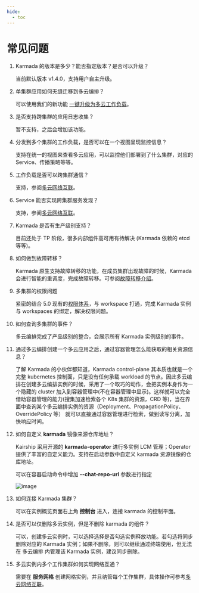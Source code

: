 ```yaml
---
hide:
  - toc
---
```


# 常见问题

1. Karmada 的版本是多少？能否指定版本？是否可以升级？

    当前默认版本 v1.4.0，支持用户自主升级。

2. 单集群应用如何无缝迁移到多云编排？

    可以使用我们的新功能 [一键升级为多云工作负载](../workload/promote.md)。

3. 是否支持跨集群的应用日志收集？

    暂不支持，之后会增加该功能。

4. 分发到多个集群的工作负载，是否可以在一个视图呈现监控信息？

    支持在统一的视图来查看多云应用，可以监控他们部署到了什么集群，对应的 Service、传播策略等等。

5. 工作负载是否可以跨集群通信？

    支持，参阅[多云网络互联](../../mspider/user-guide/multicluster/cluster-interconnect.md)。

6. Service 能否实现跨集群服务发现？

    支持，参阅[多云网络互联](../../mspider/user-guide/multicluster/cluster-interconnect.md)。

7. Karmada 是否有生产级别支持？

    目前还处于 TP 阶段，很多内部组件高可用有待解决 (Karmada 依赖的 etcd 等等)。

8. 如何做到故障转移？

    Karmada 原生支持故障转移的功能，在成员集群出现故障的时候，Karmada 会进行智能的重调度，完成故障转移。可参阅[故障转移介绍](../failover/failover.md)。

9. 多集群的权限问题

    紧密的结合 5.0 现有的[权限体系](../../ghippo/user-guide/access-control/role.md)，与 workspace 打通，完成 Karmada 实例与 workspaces 的绑定，解决权限问题。

10. 如何查询多集群的事件？

    多云编排完成了产品级别的整合，会展示所有 Karmada 实例级别的事件。

11. 通过多云编排创建一个多云应用之后，通过容器管理怎么能获取的相关资源信息？

    了解 Karmada 的小伙伴都知道，Karmada control-plane 其本质也就是一个完整 kubernetes 控制面，只是没有任何承载 workload 的节点。因此多云编排在创建多云编排实例的时候，采用了一个取巧的动作，会把实例本身作为一个隐藏的 cluster 加入到容器管理中(不在容器管理中显示)。这样就可以完全借助容器管理的能力(搜集加速检索各个 K8s 集群的资源，CRD 等)，当在界面中查询某个多云编排实例的资源（Deployment、PropagationPolicy、OverridePolicy 等） 就可以直接通过容器管理进行检索，做到读写分离，加快响应时间。

12. 如何自定义 __karmada__ 镜像来源仓库地址？

    Kairship 采用开源的 __karmada-operator__ 进行多实例 LCM 管理；Operator 提供了丰富的自定义能力。支持在启动参数中自定义 karmada 资源镜像的仓库地址。

    可以在容器启动命令中增加 __--chat-repo-url__ 参数进行指定

    ![image](https://docs.daocloud.io/daocloud-docs-images/docs/kairship/images/faq01.png)

13. 如何连接 Karmada 集群？

    可以在实例概览页面右上角 __控制台__ 进入，连接 karmada 的控制平面。

14. 是否可以仅删除多云实例，但是不删除 karmada 的组件？

    可以，创建多云实例时，可以选择选择是否勾选实例释放功能。若勾选将同步删除对应的 Karmada 实例；如果不删除，则可以继续通过终端使用，但无法在 多云编排 内管理该 Karmada 实例，建议同步删除。

15. 多云实例内多个工作集群如何实现网络互通？

    需要在 __服务网格__ 创建网格实例，并且纳管每个工作集群，具体操作可参考[多云网络互联](../../mspider/user-guide/multicluster/cluster-interconnect.md)。
